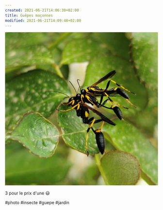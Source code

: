 ```yaml
---
created: 2021-06-21T14:06:30+02:00
title: Guêpes maçonnes
modified: 2021-06-21T14:09:48+02:00
---
```


![3 guêpes maçonnes "empilées"](../images/image_picker2597293084176998141.jpg)

3 pour le prix d'une :smiley:

#photo #insecte #guepe #jardin
